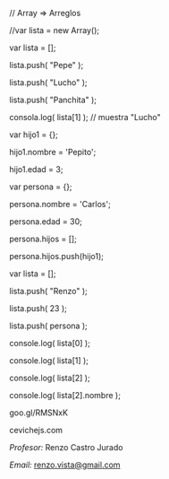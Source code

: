 // Array => Arreglos

//var lista = new Array();

var lista = [];

lista.push( "Pepe" );

lista.push( "Lucho" );

lista.push( "Panchita" );


consola.log( lista[1] ); // muestra "Lucho"





var hijo1 = {};

hijo1.nombre = 'Pepito';

hijo1.edad = 3;


var persona = {};

persona.nombre = 'Carlos';

persona.edad = 30;

persona.hijos = [];

persona.hijos.push(hijo1);



var lista = [];

lista.push( "Renzo" );

lista.push( 23 );

lista.push( persona );


console.log( lista[0] );

console.log( lista[1] );

console.log( lista[2] );

console.log( lista[2].nombre );












goo.gl/RMSNxK

cevichejs.com

*Profesor:* Renzo Castro Jurado

*Email:* renzo.vista@gmail.com